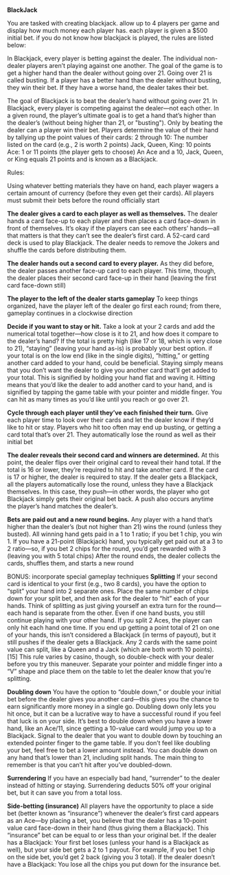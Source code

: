 **BlackJack**

You are tasked with creating blackjack. allow up to 4 players per game and display how much money each player has. each player is given a $500 initial bet. if you do not know how blackjack is played, the rules are listed below:

In Blackjack, every player is betting against the dealer. The individual non-dealer players aren’t playing against one another.
The goal of the game is to get a higher hand than the dealer without going over 21. Going over 21 is called busting.
If a player has a better hand than the dealer without busting, they win their bet. If they have a worse hand, the dealer takes their bet.

The goal of Blackjack is to beat the dealer’s hand without going over 21.
In Blackjack, every player is competing against the dealer—not each other. In a given round, the player’s ultimate goal is to get a hand that’s higher than the dealer’s (without being higher than 21, or "busting"). 
Only by beating the dealer can a player win their bet. Players determine the value of their hand by tallying up the point values of their cards: 
2 through 10: The number listed on the card (e.g., 2 is worth 2 points)
Jack, Queen, King: 10 points
Ace: 1 or 11 points (the player gets to choose)
An Ace and a 10, Jack, Queen, or King equals 21 points and is known as a Blackjack.

Rules:

Using whatever betting materials they have on hand, each player wagers a certain amount of currency (before they even get their cards). 
All players must submit their bets before the round officially start

**The dealer gives a card to each player as well as themselves.**
The dealer hands a card face-up to each player and then places a card face-down in front of themselves. It’s okay if the players can see each others’ hands—all that matters is that they can’t see the dealer’s first card.
A 52-card card deck is used to play Blackjack. The dealer needs to remove the Jokers and shuffle the cards before distributing them.

**The dealer hands out a second card to every player.**
As they did before, the dealer passes another face-up card to each player. 
This time, though, the dealer places their second card face-up in their hand (leaving the first card face-down still)


**The player to the left of the dealer starts gameplay**
To keep things organized, have the player left of the dealer go first each round; from there, gameplay continues in a clockwise direction


**Decide if you want to stay or hit.**
Take a look at your 2 cards and add the numerical total together—how close is it to 21, and how does it compare to the dealer’s hand? If the total is pretty high (like 17 or 18, which is very close to 21), “staying” (leaving your hand as-is) is probably your best option. 
if your total is on the low end (like in the single digits), “hitting,” or getting another card added to your hand, could be beneficial.
Staying simply means that you don’t want the dealer to give you another card that’ll get added to your total. This is signified by holding your hand flat and waving it.
Hitting means that you’d like the dealer to add another card to your hand, and is signified by tapping the game table with your pointer and middle finger. You can hit as many times as you’d like until you reach or go over 21.

**Cycle through each player until they’ve each finished their turn.**
Give each player time to look over their cards and let the dealer know if they’d like to hit or stay. Players who hit too often may end up busting, or getting a card total that’s over 21. 
They automatically lose the round as well as their initial bet

**The dealer reveals their second card and winners are determined.**
At this point, the dealer flips over their original card to reveal their hand total. If the total is 16 or lower, they’re required to hit and take another card. If the card is 17 or higher, the dealer is required to stay.
If the dealer gets a Blackjack, all the players automatically lose the round, unless they have a Blackjack themselves. In this case, they push—in other words, the player who got Blackjack simply gets their original bet back. 
A push also occurs anytime the player’s hand matches the dealer’s.


**Bets are paid out and a new round begins.**
Any player with a hand that’s higher than the dealer’s (but not higher than 21) wins the round (unless they busted). 
All winning hand gets paid in a 1 to 1 ratio; if you bet 1 chip, you win 1. If you have a 21-point (Blackjack) hand, you typically get paid out at a 3 to 2 ratio—so, if you bet 2 chips for the round, you’d get rewarded with 3 (leaving you with 5 total chips)
After the round ends, the dealer collects the cards, shuffles them, and starts a new round

BONUS: incorporate special gameplay techniques
**Splitting**
If your second card is identical to your first (e.g., two 8 cards), you have the option to “split” your hand into 2 separate ones. Place the same number of chips down for your split bet, and then ask for the dealer to “hit” each of your hands. 
Think of splitting as just giving yourself an extra turn for the round—each hand is separate from the other. Even if one hand busts, you still continue playing with your other hand.
If you split 2 Aces, the player can only hit each hand one time. If you end up getting a point total of 21 on one of your hands, this isn’t considered a Blackjack (in terms of payout), but it still pushes if the dealer gets a Blackjack.
Any 2 cards with the same point value can split, like a Queen and a Jack (which are both worth 10 points).[15] This rule varies by casino, though, so double-check with your dealer before you try this maneuver.
Separate your pointer and middle finger into a “V” shape and place them on the table to let the dealer know that you’re splitting.

**Doubling down**
You have the option to “double down,” or double your initial bet before the dealer gives you another card—this gives you the chance to earn significantly more money in a single go. 
Doubling down only lets you hit once, but it can be a lucrative way to have a successful round if you feel that luck is on your side.
It’s best to double down when you have a lower hand, like an Ace/11, since getting a 10-value card would jump you up to a Blackjack.
Signal to the dealer that you want to double down by touching an extended pointer finger to the game table.
If you don’t feel like doubling your bet, feel free to bet a lower amount instead.
You can double down on any hand that’s lower than 21, including split hands. The main thing to remember is that you can’t hit after you’ve doubled-down.


**Surrendering**
If you have an especially bad hand, “surrender” to the dealer instead of hitting or staying.
Surrendering deducts 50% off your original bet, but it can save you from a total loss.

**Side-betting (insurance)**
All players have the opportunity to place a side bet (better known as “insurance”) whenever the dealer’s first card appears as an Ace—by placing a bet, you believe that the dealer has a 10-point value card face-down in their hand (thus giving them a Blackjack). 
This “insurance” bet can be equal to or less than your original bet.
If the dealer has a Blackjack: Your first bet loses (unless your hand is a Blackjack as well), but your side bet gets a 2 to 1 payout. For example, if you bet 1 chip on the side bet, you’d get 2 back (giving you 3 total).
If the dealer doesn’t have a Blackjack: You lose all the chips you put down for the insurance bet.

